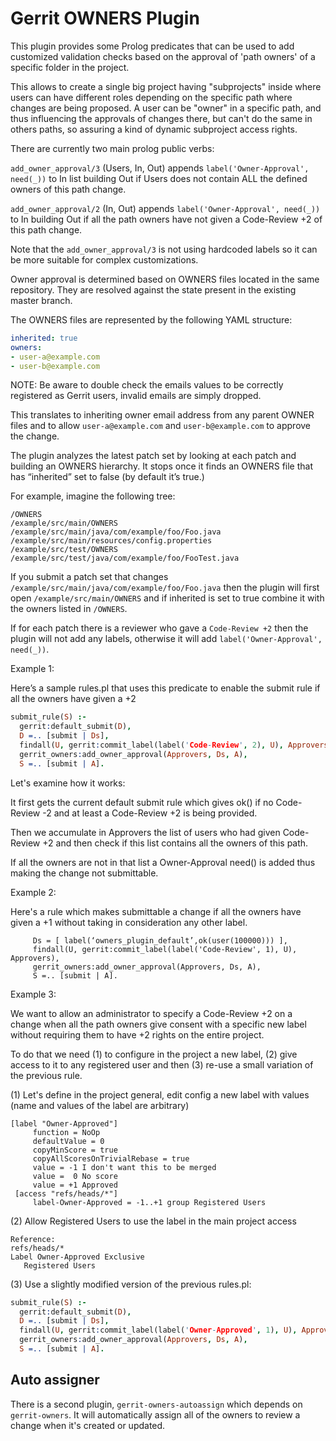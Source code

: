 # Gerrit OWNERS Plugin

This plugin provides some Prolog predicates that can be used to add customized validation checks based on the approval
 of 'path owners' of a specific folder in the project.

 This allows to create a single big project having "subprojects" inside where users can have different roles depending
 on the specific path where changes are being proposed. A user can be "owner" in a specific path, and thus
  influencing the approvals of changes there, but can't do the same in others paths, so assuring a kind of dynamic
  subproject access rights.

 There are currently two main prolog public verbs:

 `add_owner_approval/3` (Users, In, Out) appends `label('Owner-Approval', need(_))` to In list building Out if
 Users does not contain ALL the defined owners of this path change.

  `add_owner_approval/2` (In, Out) appends `label('Owner-Approval', need(_))` to In building Out if
  all the path owners have not given a Code-Review +2  of this path change.

Note that the `add_owner_approval/3` is not using hardcoded labels so it can be more suitable for complex customizations.

Owner approval is determined based on OWNERS files located in the same repository. They are resolved against the state present in the existing master branch.

The OWNERS files are represented by the following YAML structure:

```yaml
inherited: true
owners:
- user-a@example.com
- user-b@example.com
```
NOTE: Be aware to double check the emails values to be correctly registered as Gerrit users, invalid emails are simply dropped.

This translates to inheriting owner email address from any parent OWNER files and to allow `user-a@example.com` and `user-b@example.com` to approve the change.

The plugin analyzes the latest patch set by looking at each patch and building an OWNERS hierarchy. It stops once it finds an OWNERS file that has “inherited” set to false (by default it’s true.)

For example, imagine the following tree:

```
/OWNERS
/example/src/main/OWNERS
/example/src/main/java/com/example/foo/Foo.java
/example/src/main/resources/config.properties
/example/src/test/OWNERS
/example/src/test/java/com/example/foo/FooTest.java
```

If you submit a patch set that changes `/example/src/main/java/com/example/foo/Foo.java` then the plugin will first open `/example/src/main/OWNERS` and if inherited is set to true combine it with the owners listed in `/OWNERS`.

If for each patch there is a reviewer who gave a `Code-Review +2` then the plugin will not add any labels,
otherwise it will add `label('Owner-Approval', need(_))`.

Example 1:

Here’s a sample rules.pl that uses this predicate to enable the submit rule if all the owners have given a +2

```prolog
submit_rule(S) :-
  gerrit:default_submit(D),
  D =.. [submit | Ds],
  findall(U, gerrit:commit_label(label('Code-Review', 2), U), Approvers),
  gerrit_owners:add_owner_approval(Approvers, Ds, A),
  S =.. [submit | A].
```
Let's examine how it works:

It first gets the current default submit rule which gives ok() if no Code-Review -2 and at least a Code-Review +2 is being provided.

 Then we accumulate in Approvers the list of users who had given Code-Review +2 and then check if this list contains all the owners of this path.

 If all the owners are not in that list a Owner-Approval need() is added thus making the change not submittable.

Example 2:

Here's a rule which makes submittable a change if all the owners have given a +1 without taking in consideration any other label.

```submit_rule(S) :-
     Ds = [ label(‘owners_plugin_default’,ok(user(100000))) ],
     findall(U, gerrit:commit_label(label('Code-Review', 1), U), Approvers),
     gerrit_owners:add_owner_approval(Approvers, Ds, A),
     S =.. [submit | A].
```


Example 3:

 We want to allow an administrator to specify a Code-Review +2 on a change when all the path owners give consent with a specific new label
  without requiring them to have +2 rights on the entire project.

To do that we need (1) to configure in the project a new label, (2) give access to it to any registered user and then
(3) re-use a small variation of the previous rule.

 (1) Let's define in the project general, edit config a new label with values (name and values of the label are arbitrary)

```
[label "Owner-Approved"]
     function = NoOp
     defaultValue = 0
     copyMinScore = true
     copyAllScoresOnTrivialRebase = true
     value = -1 I don't want this to be merged
     value =  0 No score
     value = +1 Approved
 [access "refs/heads/*"]
     label-Owner-Approved = -1..+1 group Registered Users
```
(2) Allow Registered Users to use the label in the main project access

```
Reference:
refs/heads/*
Label Owner-Approved Exclusive
   Registered Users
```

(3) Use a slightly modified version of the previous rules.pl:

```prolog
submit_rule(S) :-
  gerrit:default_submit(D),
  D =.. [submit | Ds],
  findall(U, gerrit:commit_label(label('Owner-Approved', 1), U), Approvers),
  gerrit_owners:add_owner_approval(Approvers, Ds, A),
  S =.. [submit | A].
```


## Auto assigner

There is a second plugin, `gerrit-owners-autoassign` which depends on `gerrit-owners`. It will automatically assign
all of the owners to review a change when it's created or updated.
